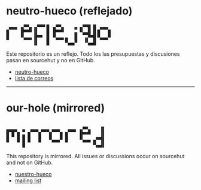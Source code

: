 # neutro-hueco (reflejado)

```
 ▄▄▄ ▗▞▀▚▖▗▞▀▀▘█ ▗▞▀▚▖   ▗▖▗▞▀▜▌▐▌ ▄▄▄
█    ▐▛▀▀▘▐▌   █ ▐▛▀▀▘   ▗▖▝▚▄▟▌▐▌█   █
█    ▝▚▄▄▖▐▛▀▘ █ ▝▚▄▄▖▄  ▐▌  ▗▞▀▜▌▀▄▄▄▀
          ▐▌   █      ▀▄▄▞▘  ▝▚▄▟▌
```

Este repositorio es un reflejo. Todo los las presupuestas y discusiones pasan en
sourcehut y no en GitHub.

- [neutro-hueco][repo]
- [lista de correos][ml]

---

# our-hole (mirrored)

```

▄▄▄▄  ▄  ▄▄▄ ▄▄▄ ▄▄▄   ▄▄▄ ▗▞▀▚▖   ▐▌
█ █ █ ▄ █   █   █   █ █    ▐▛▀▀▘   ▐▌
█   █ █ █   █   ▀▄▄▄▀ █    ▝▚▄▄▖▗▞▀▜▌
      █                         ▝▚▄▟▌
```

This repository is mirrored. All issues or discussions occur on sourcehut and
not on GitHub.

- [nuestro-hueco][repo]
- [mailing list][ml]

[repo]: https://git.sr.ht/~rogeruiz/nuestro-hueco
[ml]: https://lists.sr.ht/~rogeruiz/bandeja-paisa
